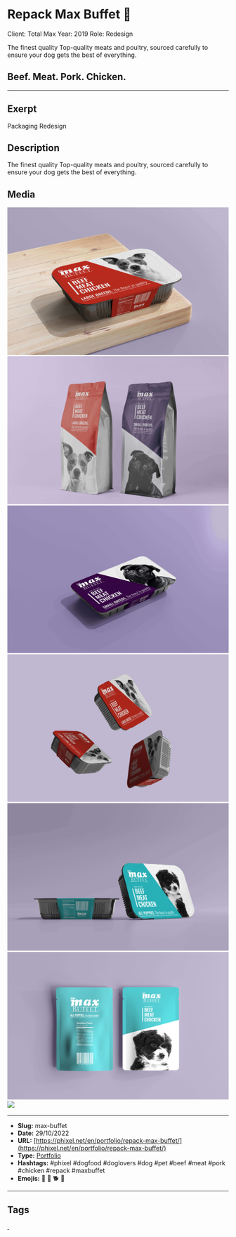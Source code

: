 # Repack Max Buffet 🐶
Client: Total Max
Year: 2019
Role: Redesign

The finest quality
Top-quality meats and poultry, sourced carefully to ensure your dog gets the best of everything.

## Beef. Meat. Pork. Chicken.
------------
## Exerpt
Packaging Redesign
## Description
The finest quality Top-quality meats and poultry, sourced carefully to ensure your dog gets the best of everything.
## Media
<img src="media/b3990d9a/max-buffet-01-1.jpg">
<img src="media/6e4214e0/max-buffet-02-1.jpg">
<img src="media/038629fa/max-buffet-03-1.jpg">
<img src="media/66bcff1e/max-buffet-04-1.jpg">
<img src="media/02227a0c/max-buffet-05-1.jpg">
<img src="media/f4783cb6/max-buffet-06.jpg">
<img src="media/34742e5f/total-max-buffet-package.glb">

------------
- **Slug:** max-buffet
- **Date:** 29/10/2022
- **URL:** [https://phixel.net/en/portfolio/repack-max-buffet/](https://phixel.net/en/portfolio/repack-max-buffet/)
- **Type:** [Portfolio](#portfolio)
- **Hashtags:** #phixel #dogfood #doglovers #dog #pet #beef #meat #pork #chicken #repack #maxbuffet
- **Emojis:** 🐶 🐩 🐕 🦺

------------
## Tags
[ ](# )
